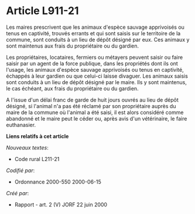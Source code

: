 # Article L911-21

Les maires prescrivent que les animaux d'espèce sauvage apprivoisés ou tenus en captivité, trouvés errants et qui sont saisis
sur le territoire de la commune, sont conduits à un lieu de dépôt désigné par eux. Ces animaux y sont maintenus aux frais du
propriétaire ou du gardien.

Les propriétaires, locataires, fermiers ou métayers peuvent saisir ou faire saisir par un agent de la force publique, dans
les propriétés dont ils ont l'usage, les animaux d'espèce sauvage apprivoisés ou tenus en captivité, échappés à leur gardien
ou que celui-ci laisse divaguer. Les animaux saisis sont conduits à un lieu de dépôt désigné par le maire. Ils y sont
maintenus, le cas échéant, aux frais du propriétaire ou du gardien.

A l'issue d'un délai franc de garde de huit jours ouvrés au lieu de dépôt désigné, si l'animal n'a pas été réclamé par son
propriétaire auprès du maire de la commune où l'animal a été saisi, il est alors considéré comme abandonné et le maire peut
le céder ou, après avis d'un vétérinaire, le faire euthanasier.

**Liens relatifs à cet article**

_Nouveaux textes_:

  - Code rural L211-21

_Codifié par_:

  - Ordonnance 2000-550 2000-06-15

_Créé par_:

  - Rapport - art. 2 (V) JORF 22 juin 2000
